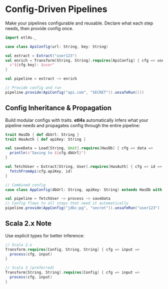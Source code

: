 
# Config-Driven Pipelines

Make your pipelines configurable and reusable. Declare what each step needs, then provide config once.

```scala
import etl4s._

case class ApiConfig(url: String, key: String)

val extract = Extract("user123")
val enrich = Transform[String, String].requires[ApiConfig] { cfg => user =>
  s"${cfg.key}: $user"
}

val pipeline = extract ~> enrich

// Provide config and run
pipeline.provide(ApiConfig("api.com", "SECRET")).unsafeRun(())
```

## Config Inheritance & Propagation

Build modular configs with traits. **etl4s** automatically infers what your pipeline needs and propagates config through the entire pipeline:

```scala
trait HasDb { def dbUrl: String }
trait HasAuth { def apiKey: String }

val saveData = Load[String, Unit].requires[HasDb] { cfg => data =>
  println(s"Saving to ${cfg.dbUrl}")
}

val fetchUser = Extract[String, User].requires[HasAuth] { cfg => id =>
  fetchFromApi(cfg.apiKey, id)
}

// Combined config
case class AppConfig(dbUrl: String, apiKey: String) extends HasDb with HasAuth

val pipeline = fetchUser ~> process ~> saveData
// Config flows to all steps that need it automatically
pipeline.provide(AppConfig("jdbc:pg", "secret")).unsafeRun("user123")
```

## Scala 2.x Note

Use explicit types for better inference:

```scala
// Scala 2.x
Transform.requires[Config, String, String] { cfg => input => 
  process(cfg, input)
}

// Scala 3 (preferred)
Transform[String, String].requires[Config] { cfg => input => 
  process(cfg, input)
}
```

